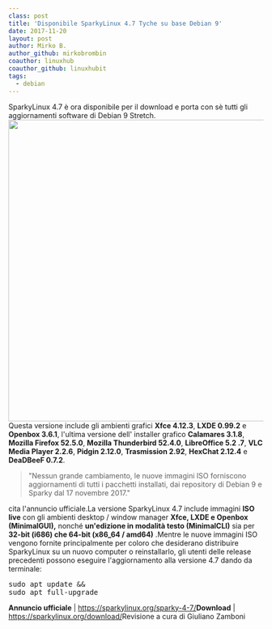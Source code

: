 ```yaml
---
class: post
title: 'Disponibile SparkyLinux 4.7 Tyche su base Debian 9'
date: 2017-11-20
layout: post
author: Mirko B.
author_github: mirkobrombin
coauthor: linuxhub
coauthor_github: linuxhubit
tags:
  - debian
---
```

SparkyLinux 4.7 è ora disponibile per il download e porta con sè tutti gli aggiornamenti software di Debian 9 Stretch.<img class="aligncenter size-full wp-image-3001 size-full wp-image-221" src="https://linuxhub.it/wordpress/wp-content/uploads/2017/11/sparkylinux-4-7-tyche-out-now-with-latest-debian-gnu-linux-9-stretch-updates-518625-2.jpg" alt="" width="800" height="596" />Questa versione include gli ambienti grafici <strong>Xfce 4.12.3</strong>, <strong>LXDE 0.99.2</strong> e <strong>Openbox 3.6.1</strong>, l'ultima versione dell' installer grafico <strong>Calamares 3.1.8</strong>, <strong>Mozilla Firefox 52.5.0</strong>, <strong>Mozilla Thunderbird 52.4.0</strong>, <strong>LibreOffice 5.2 .7</strong>, <strong>VLC Media Player 2.2.6</strong>, <strong>Pidgin 2.12.0</strong>, <strong>Trasmission 2.92</strong>, <strong>HexChat 2.12.4</strong> e <strong>DeaDBeeF 0.7.2</strong>.<blockquote>"Nessun grande cambiamento, le nuove immagini ISO forniscono aggiornamenti di tutti i pacchetti installati, dai repository di Debian 9 e Sparky dal 17 novembre 2017."</blockquote>cita l'annuncio ufficiale.La versione SparkyLinux 4.7 include immagini <strong>ISO live</strong> con gli ambienti desktop / window manager <strong>Xfce, LXDE e Openbox (MinimalGUI),</strong> nonché <strong>un'edizione in modalità testo (MinimalCLI)</strong> sia per <strong>32-bit (i686) che 64-bit (x86_64 / amd64)</strong> .Mentre le nuove immagini ISO vengono fornite principalmente per coloro che desiderano distribuire SparkyLinux su un nuovo computer o reinstallarlo, gli utenti delle release precedenti possono eseguire l'aggiornamento alla versione 4.7 dando da terminale:<pre>sudo apt update &amp;&amp; sudo apt full-upgrade</pre><strong>Annuncio ufficiale</strong> | <a href="https://sparkylinux.org/sparky-4-7/">https://sparkylinux.org/sparky-4-7/</a><strong>Download</strong> | <a href="https://sparkylinux.org/download/">https://sparkylinux.org/download/</a>Revisione a cura di Giuliano Zamboni